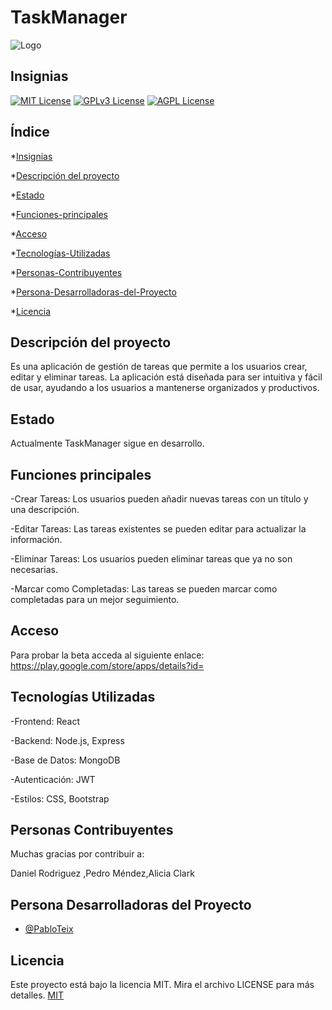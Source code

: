 <h1 align="left">TaskManager</h1>

![Logo](https://tiempodenegocios.com/wp-content/uploads/2017/10/lista-de-tareas-700x406.jpg)


## Insignias



[![MIT License](https://img.shields.io/badge/License-MIT-green.svg)](https://choosealicense.com/licenses/mit/)
[![GPLv3 License](https://img.shields.io/badge/License-GPL%20v3-yellow.svg)](https://opensource.org/licenses/)
[![AGPL License](https://img.shields.io/badge/license-AGPL-blue.svg)](http://www.gnu.org/licenses/agpl-3.0)

## Índice

*[Insignias](#insignias)

*[Descripción del proyecto](#descripción-del-proyecto)

*[Estado](#estado)

*[Funciones-principales](#funciones-principales)

*[Acceso](#acceso)

*[Tecnologías-Utilizadas](#tecnologías-utilizadas)

*[Personas-Contribuyentes](#personas-contribuyentes)

*[Persona-Desarrolladoras-del-Proyecto](#persona-desarrolladoras-del-proyecto)

*[Licencia](#licencia)


## Descripción del proyecto
Es una aplicación de gestión de tareas que permite a los usuarios crear, editar y eliminar tareas. La aplicación está diseñada para ser intuitiva y fácil de usar, ayudando a los usuarios a mantenerse organizados y productivos.

## Estado

Actualmente TaskManager sigue en desarrollo.



## Funciones principales


-Crear Tareas: Los usuarios pueden añadir nuevas tareas con un título y una descripción.

-Editar Tareas: Las tareas existentes se pueden editar para actualizar la información.

-Eliminar Tareas: Los usuarios pueden eliminar tareas que ya no son necesarias.

-Marcar como Completadas: Las tareas se pueden marcar como completadas para un mejor seguimiento.


## Acceso

Para probar la beta acceda al siguiente enlace: 
https://play.google.com/store/apps/details?id=<taskmanager>


## Tecnologías Utilizadas
-Frontend: React

-Backend: Node.js, Express

-Base de Datos: MongoDB

-Autenticación: JWT

-Estilos: CSS, Bootstrap


## Personas Contribuyentes

Muchas gracias por contribuir a:

 Daniel Rodriguez ,Pedro Méndez,Alicia Clark


## Persona Desarrolladoras del Proyecto

- [@PabloTeix](https://www.github.com/PabloTeix)


## Licencia

Este proyecto está bajo la licencia MIT. Mira el archivo LICENSE para más detalles.
[MIT](https://choosealicense.com/licenses/mit/)

